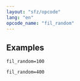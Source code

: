 ```yaml
---
layout: "sfz/opcode"
lang: "en"
opcode_name: "fil_random"
---
```

## Examples

```
fil_random=100

fil_random=400
```
